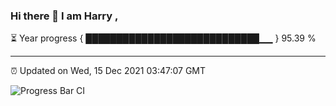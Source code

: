 ### Hi there 👋 I am Harry , 

⏳ Year progress { ████████████████████████████▁▁ } 95.39 %

---

⏰ Updated on Wed, 15 Dec 2021 03:47:07 GMT

![Progress Bar CI](https://github.com/duykhang68/duykhang68/workflows/Progress%20Bar%20CI/badge.svg)
